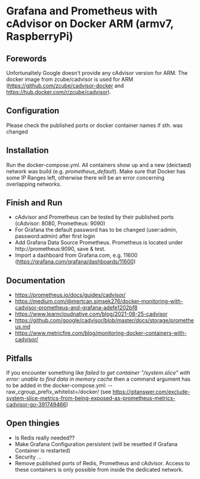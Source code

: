 # Grafana and Prometheus with cAdvisor on Docker ARM (armv7, RaspberryPi)

## Forewords
Unfortunaltely Google doesn't provide any cAdvisor version for ARM. The docker image from zcube/cadvisor is used for ARM (https://github.com/zcube/cadvisor-docker and https://hub.docker.com/r/zcube/cadvisor).

## Configuration
Please check the published ports or docker container names if sth. was changed

## Installation
Run the docker-compose.yml.
All containers show up and a new (deictaed) network was build (e.g. _prometheus_default_). Make sure that Docker has some IP Ranges left, otherwise there will be an error concerning overlapping networks.

## Finish and Run
* cAdvisor and Prometheus can be tested by their published ports (cAdvisor: 8080, Prometheus: 9090)
* For Grafana the default password has to be changed (user:admin, password:admin) after first login
* Add Grafana Data Source Prometheus. Prometheus is located under http://prometheus:9090, save & test.
* Import a dashboard from Grafana.com, e.g. 11600 (https://grafana.com/grafana/dashboards/11600)

## Documentation
* https://prometheus.io/docs/guides/cadvisor/
* https://medium.com/@mertcan.simsek276/docker-monitoring-with-cadvisor-prometheus-and-grafana-adefe1202bf8
* https://www.learncloudnative.com/blog/2021-08-25-cadvisor
* https://github.com/google/cadvisor/blob/master/docs/storage/prometheus.md
* https://www.metricfire.com/blog/monitoring-docker-containers-with-cadvisor/

## Pitfalls
If you encounter something like _failed to get container "/system.slice" with error: unable to find data in memory cache_ then a command argument has to be added in the docker-compose.yml: --raw_cgroup_prefix_whitelist=/docker/
(see https://gitanswer.com/exclude-system-slice-metrics-from-being-exposed-as-prometheus-metrics-cadvisor-go-391749466)

## Open thingies
* Is Redis really needed??
* Make Grafana Configuration persistent (will be resetted if Grafana Container is restarted)
* Security ...
* Remove published ports of Redis, Prometheus and cAdvisor. Access to these containers is only possible from inside the dedicated network.
